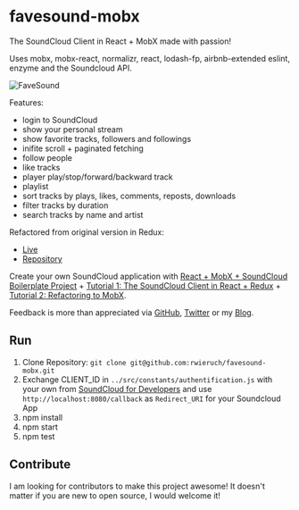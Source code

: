 # favesound-mobx

The SoundCloud Client in React + MobX made with passion!

Uses mobx, mobx-react, normalizr, react, lodash-fp, airbnb-extended eslint, enzyme and the Soundcloud API.

![FaveSound](https://s31.postimg.org/bz6rw0kez/Screen_Shot_2016_07_08_at_18_15_17.png)

Features:
* login to SoundCloud
* show your personal stream
* show favorite tracks, followers and followings
* inifite scroll + paginated fetching
* follow people
* like tracks
* player play/stop/forward/backward track
* playlist
* sort tracks by plays, likes, comments, reposts, downloads
* filter tracks by duration
* search tracks by name and artist

Refactored from original version in Redux: 
* [Live](http://www.favesound.de/)
* [Repository](https://github.com/rwieruch/favesound-redux)

Create your own SoundCloud application with [React + MobX + SoundCloud Boilerplate Project](https://github.com/rwieruch/react-mobx-soundcloud) + [Tutorial 1: The SoundCloud Client in React + Redux](http://www.robinwieruch.de/the-soundcloud-client-in-react-redux/) + [Tutorial 2: Refactoring to MobX](http://www.robinwieruch.de/mobx-react/).

Feedback is more than appreciated via [GitHub](https://github.com/rwieruch), [Twitter](https://twitter.com/rwieruch) or my [Blog](http://www.robinwieruch.de/).

## Run

1. Clone Repository: `git clone git@github.com:rwieruch/favesound-mobx.git`
2. Exchange CLIENT_ID in `../src/constants/authentification.js` with your own from [SoundCloud for Developers](https://developers.soundcloud.com/) and use `http://localhost:8080/callback` as `Redirect_URI` for your Soundcloud App
3. npm install
4. npm start
5. npm test

## Contribute

I am looking for contributors to make this project awesome! It doesn't matter if you are new to open source, I would welcome it!

